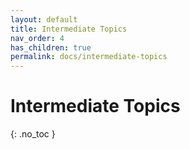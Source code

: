 ```yaml
---
layout: default
title: Intermediate Topics
nav_order: 4
has_children: true
permalink: docs/intermediate-topics
---
```


# Intermediate Topics
{: .no_toc }
